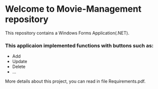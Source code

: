 # Welcome to Movie-Management repository
This repository contains a Windows Forms Application(.NET).

### This applicaion implemented functions with buttons such as:
* Add
* Update
* Delete
* ...

More details about this project, you can read in file Requirements.pdf.
